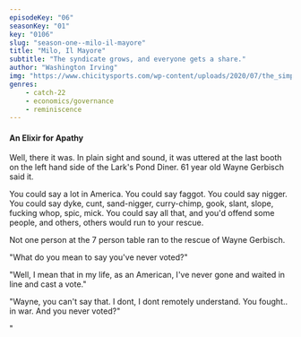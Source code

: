 ```yaml
---
episodeKey: "06"
seasonKey: "01"
key: "0106"
slug: "season-one--milo-il-mayore"
title: "Milo, Il Mayore"
subtitle: "The syndicate grows, and everyone gets a share."
author: "Washington Irving"
img: "https://www.chicitysports.com/wp-content/uploads/2020/07/the_simpsons_couch_a_l.0.jpg"
genres: 
    - catch-22
    - economics/governance
    - reminiscence
---
```


#### An Elixir for Apathy

Well, there it was. In plain sight and sound, it was uttered at the last booth on the left hand side of the Lark's Pond Diner. 61 year old Wayne Gerbisch said it.

You could say a lot in America. You could say faggot. You could say nigger. You could say dyke, cunt, sand-nigger, curry-chimp, gook, slant, slope, fucking whop, spic, mick. You could say all that, and you'd offend some people, and others, others would run to your rescue. 

Not one person at the 7 person table ran to the rescue of Wayne Gerbisch.

"What do you mean to say you've never voted?"

"Well, I mean that in my life, as an American, I've never gone and waited in line and cast a vote."

"Wayne, you can't say that. I dont, I dont remotely understand. You fought.. in war. And you never voted?"

"
